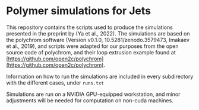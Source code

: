 # Polymer simulations for Jets

This repository contains the scripts used to produce the simulations presented in the preprint by (Ya et al., 2022).
The simulations are based on the polychrom software (Version v0.1.0, 10.5281/zenodo.3579473, Imakaev et al., 2019), 
and scripts were adapted for our purposes from the open source code of polychrom, and their loop extrusion example found at [https://github.com/open2c/polychrom](https://github.com/open2c/polychrom).

Information on how to run the simulations are included in every subdirectory with the different cases, under ``` runs.txt ```

Simulations are run on a NVIDIA GPU-equipped workstation, and minor adjustments will be needed for computation on non-cuda machines.
